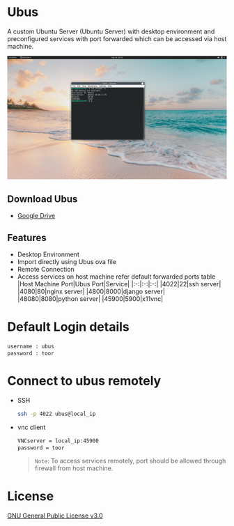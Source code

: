 # Ubus

A custom Ubuntu Server (Ubuntu Server) with desktop environment and preconfigured services with port forwarded which can be accessed via host machine.

![Ubus Desktop](https://github.com/dmdhrumilmistry/Ubus/blob/main/.images/Ubusv1.0.0_screenshot.png?raw=True)
## Download Ubus
- [Google Drive](https://drive.google.com/uc?id=1zYXjPd0vm62t7a9am2RwXffeXDTNfyje&export=download)

## Features

- Desktop Environment
- Import directly using Ubus ova file
- Remote Connection
- Access services on host machine refer default forwarded ports table
  |Host Machine Port|Ubus Port|Service|
  |:-:|:-:|:-:|
  |4022|22|ssh server|
  |4080|80|nginx server|
  |4800|8000|django server|
  |48080|8080|python server|
  |45900|5900|x11vnc|


# Default Login details
  ```
  username : ubus
  password : toor
  ```
  
# Connect to ubus remotely
- SSH
  ```bash
  ssh -p 4022 ubus@local_ip
  ```
- vnc client
  ```
  VNCserver = local_ip:45900
  password = toor
  ```
  > `Note`: To access services remotely, port should be allowed through firewall from host machine.
  
# License 
[GNU General Public License v3.0](https://github.com/dmdhrumilmistry/Ubus/blob/main/LICENSE)
